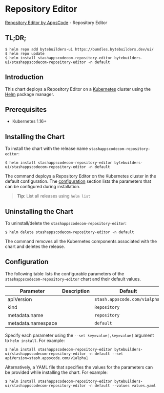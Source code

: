 # Repository Editor

[Repository Editor by AppsCode](https://byte.builders) - Repository Editor

## TL;DR;

```console
$ helm repo add bytebuilders-ui https://bundles.bytebuilders.dev/ui/
$ helm repo update
$ helm install stashappscodecom-repository-editor bytebuilders-ui/stashappscodecom-repository-editor -n default
```

## Introduction

This chart deploys a Repository Editor on a [Kubernetes](http://kubernetes.io) cluster using the [Helm](https://helm.sh) package manager.

## Prerequisites

- Kubernetes 1.16+

## Installing the Chart

To install the chart with the release name `stashappscodecom-repository-editor`:

```console
$ helm install stashappscodecom-repository-editor bytebuilders-ui/stashappscodecom-repository-editor -n default
```

The command deploys a Repository Editor on the Kubernetes cluster in the default configuration. The [configuration](#configuration) section lists the parameters that can be configured during installation.

> **Tip**: List all releases using `helm list`

## Uninstalling the Chart

To uninstall/delete the `stashappscodecom-repository-editor`:

```console
$ helm delete stashappscodecom-repository-editor -n default
```

The command removes all the Kubernetes components associated with the chart and deletes the release.

## Configuration

The following table lists the configurable parameters of the `stashappscodecom-repository-editor` chart and their default values.

|     Parameter      | Description |            Default            |
|--------------------|-------------|-------------------------------|
| apiVersion         |             | `stash.appscode.com/v1alpha1` |
| kind               |             | `Repository`                  |
| metadata.name      |             | `repository`                  |
| metadata.namespace |             | `default`                     |


Specify each parameter using the `--set key=value[,key=value]` argument to `helm install`. For example:

```console
$ helm install stashappscodecom-repository-editor bytebuilders-ui/stashappscodecom-repository-editor -n default --set apiVersion=stash.appscode.com/v1alpha1
```

Alternatively, a YAML file that specifies the values for the parameters can be provided while
installing the chart. For example:

```console
$ helm install stashappscodecom-repository-editor bytebuilders-ui/stashappscodecom-repository-editor -n default --values values.yaml
```
